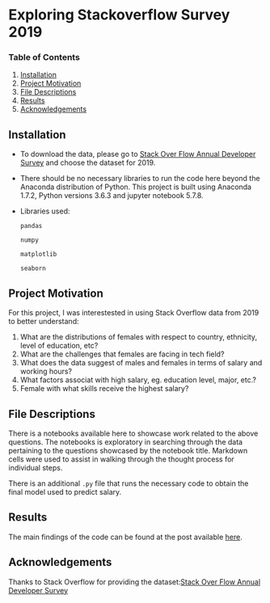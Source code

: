 # Exploring Stackoverflow Survey 2019

### Table of Contents

1. [Installation](#installation)
2. [Project Motivation](#motivation)
3. [File Descriptions](#files)
4. [Results](#results)
5. [Acknowledgements](#licensing)

## Installation <a name="installation"></a>
- To download the data, please go to [Stack Over Flow Annual Developer Survey](https://insights.stackoverflow.com/survey) and choose the dataset for 2019.    

- There should be no necessary libraries to run the code here beyond the Anaconda distribution of Python.  This project is built using Anaconda 1.7.2, Python versions 3.6.3 and jupyter notebook 5.7.8.

- Libraries used:

    `pandas`

    `numpy`

    `matplotlib`

    `seaborn`
    
## Project Motivation<a name="motivation"></a>

For this project, I was interestested in using Stack Overflow data from 2019 to better understand:

1. What are the distributions of females with respect to country, ethnicity, level of education, etc?
2. What are the challenges that females are facing in tech field? 
3. What does the data suggest of males and females in terms of salary and working hours? 
4. What factors associat with high salary, eg. education level, major, etc.?
5. Female with what skills receive the highest salary?



## File Descriptions <a name="files"></a>

There is a notebooks available here to showcase work related to the above questions.  The notebooks is exploratory in searching through the data pertaining to the questions showcased by the notebook title.  Markdown cells were used to assist in walking through the thought process for individual steps.  

There is an additional `.py` file that runs the necessary code to obtain the final model used to predict salary.

## Results<a name="results"></a>

The main findings of the code can be found at the post available [here]().

## Acknowledgements<a name="licensing"></a>
Thanks to Stack Overflow for providing the dataset:[Stack Over Flow Annual Developer Survey](https://insights.stackoverflow.com/survey)

   
